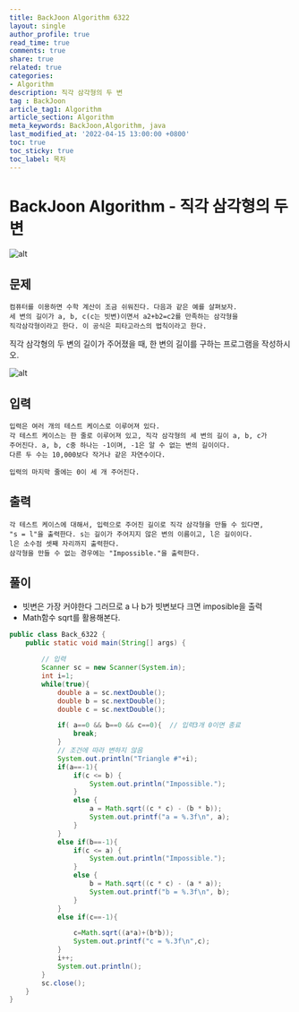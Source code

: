 ```yaml
---
title: BackJoon Algorithm 6322
layout: single
author_profile: true
read_time: true
comments: true
share: true
related: true
categories:
- Algorithm
description: 직각 삼각형의 두 변
tag : BackJoon
article_tag1: Algorithm
article_section: Algorithm
meta_keywords: BackJoon,Algorithm, java
last_modified_at: '2022-04-15 13:00:00 +0800'
toc: true
toc_sticky: true
toc_label: 목차
---
```


BackJoon Algorithm - 직각 삼각형의 두변
===========================================

![alt](https://d2gd6pc034wcta.cloudfront.net/images/logo@2x.png)

## 문제

    컴퓨터를 이용하면 수학 계산이 조금 쉬워진다. 다음과 같은 예를 살펴보자. 
    세 변의 길이가 a, b, c(c는 빗변)이면서 a2+b2=c2를 만족하는 삼각형을
    직각삼각형이라고 한다. 이 공식은 피타고라스의 법칙이라고 한다.

직각 삼각형의 두 변의 길이가 주어졌을 때, 한 변의 길이를 구하는 프로그램을 작성하시오.

![alt](https://www.acmicpc.net/upload/images/righttriangle.png)

## 입력

    입력은 여러 개의 테스트 케이스로 이루어져 있다. 
    각 테스트 케이스는 한 줄로 이루어져 있고, 직각 삼각형의 세 변의 길이 a, b, c가
    주어진다. a, b, c중 하나는 -1이며, -1은 알 수 없는 변의 길이이다. 
    다른 두 수는 10,000보다 작거나 같은 자연수이다.

    입력의 마지막 줄에는 0이 세 개 주어진다.

## 출력

    각 테스트 케이스에 대해서, 입력으로 주어진 길이로 직각 삼각형을 만들 수 있다면,
    "s = l"을 출력한다. s는 길이가 주어지지 않은 변의 이름이고, l은 길이이다.
    l은 소수점 셋째 자리까지 출력한다. 
    삼각형을 만들 수 없는 경우에는 "Impossible."을 출력한다.

## 풀이

* 빗변은 가장 커야한다 그러므로 a 나 b가 빗변보다 크면 imposible을 출력
* Math함수 sqrt를 활용해본다.


```java
public class Back_6322 {
    public static void main(String[] args) {
        
        // 입력
        Scanner sc = new Scanner(System.in);
        int i=1;
        while(true){
            double a = sc.nextDouble();
            double b = sc.nextDouble();
            double c = sc.nextDouble();

            if( a==0 && b==0 && c==0){  // 입력3개 0이면 종료
                break;
            }
            // 조건에 따라 변하지 않음
            System.out.println("Triangle #"+i);
            if(a==-1){
                if(c <= b) {
                    System.out.println("Impossible.");
                }
                else {
                    a = Math.sqrt((c * c) - (b * b));
                    System.out.printf("a = %.3f\n", a);
                }
            }
            else if(b==-1){
                if(c <= a) {
                    System.out.println("Impossible.");
                }
                else {
                    b = Math.sqrt((c * c) - (a * a));
                    System.out.printf("b = %.3f\n", b);
                }
            }
            else if(c==-1){

                c=Math.sqrt((a*a)+(b*b));
                System.out.printf("c = %.3f\n",c);
            }
            i++;
            System.out.println();
        }
        sc.close();
    }
}
```

